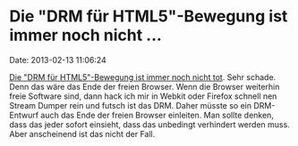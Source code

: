 Die \"DRM für HTML5\"-Bewegung ist immer noch nicht \...
========================================================

Date: 2013-02-13 11:06:24

[Die \"DRM für HTML5\"-Bewegung ist immer noch nicht
tot](http://www.webmonkey.com/2013/02/drm-for-the-web-say-it-aint-so/).
Sehr schade. Denn das wäre das Ende der freien Browser. Wenn die Browser
weiterhin freie Software sind, dann hack ich mir in Webkit oder Firefox
schnell nen Stream Dumper rein und futsch ist das DRM. Daher müsste so
ein DRM-Entwurf auch das Ende der freien Browser einleiten. Man sollte
denken, dass das jeder sofort einsieht, dass das unbedingt verhindert
werden muss. Aber anscheinend ist das nicht der Fall.
